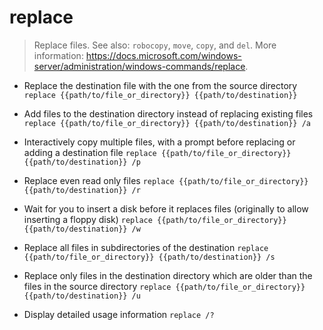 # replace
> Replace files.
> See also: `robocopy`, `move`, `copy`, and `del`.
> More information: <https://docs.microsoft.com/windows-server/administration/windows-commands/replace>.

- Replace the destination file with the one from the source directory
`replace {{path/to/file_or_directory}} {{path/to/destination}}`

- Add files to the destination directory instead of replacing existing files
`replace {{path/to/file_or_directory}} {{path/to/destination}} /a`

- Interactively copy multiple files, with a prompt before replacing or adding a destination file
`replace {{path/to/file_or_directory}} {{path/to/destination}} /p`

- Replace even read only files
`replace {{path/to/file_or_directory}} {{path/to/destination}} /r`

- Wait for you to insert a disk before it replaces files (originally to allow inserting a floppy disk)
`replace {{path/to/file_or_directory}} {{path/to/destination}} /w`

- Replace all files in subdirectories of the destination
`replace {{path/to/file_or_directory}} {{path/to/destination}} /s`

- Replace only files in the destination directory which are older than the files in the source directory
`replace {{path/to/file_or_directory}} {{path/to/destination}} /u`

- Display detailed usage information
`replace /?`
